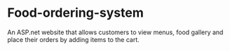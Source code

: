# Food-ordering-system
An ASP.net website that allows customers to view menus, food gallery and place their orders by adding items to the cart.
